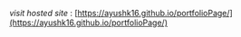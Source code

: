 _visit hosted site_ :
[https://ayushk16.github.io/portfolioPage/](https://ayushk16.github.io/portfolioPage/)
